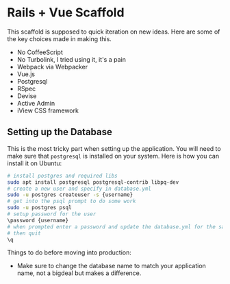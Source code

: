 # Rails + Vue Scaffold

This scaffold is supposed to quick iteration on new ideas. Here are some of the key choices made in making this.

- No CoffeeScript
- No Turbolink, I tried using it, it's a pain
- Webpack via Webpacker
- Vue.js
- Postgresql
- RSpec
- Devise
- Active Admin
- iView CSS framework

## Setting up the Database

This is the most tricky part when setting up the application. You will need to make sure that `postgresql` is installed on your system. Here is how you can install it on Ubuntu:

```bash
# install postgres and required libs
sudo apt install postgresql postgresql-contrib libpq-dev
# create a new user and specify in database.yml
sudo -u postgres createuser -s {username}
# get into the psql prompt to do some work
sudo -u postgres psql
# setup password for the user
\password {username}
# when prompted enter a password and update the database.yml for the same
# then quit
\q

```

Things to do before moving into production:

- Make sure to change the database name to match your application name, not a bigdeal but makes a difference.

